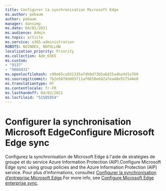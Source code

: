 ```yaml
---
title: Configurer la synchronisation Microsoft Edge
ms.author: pebaum
author: pebaum
manager: dansimp
ms.date: 04/01/2021
ms.audience: Admin
ms.topic: article
ms.service: o365-administration
ROBOTS: NOINDEX, NOFOLLOW
localization_priority: Priority
ms.collection: Adm_O365
ms.custom:
- "9137"
- "9004431"
ms.openlocfilehash: c99e65ca931335a7db9d73b5a6d25a4ba4d1a769
ms.sourcegitcommit: 7b2e5078dd65f11af6650e692a7ea48e91f544e0
ms.translationtype: HT
ms.contentlocale: fr-FR
ms.lasthandoff: 04/02/2021
ms.locfileid: "51505854"
---
```

# <a name="configure-microsoft-edge-sync"></a><span data-ttu-id="e5a36-102">Configurer la synchronisation Microsoft Edge</span><span class="sxs-lookup"><span data-stu-id="e5a36-102">Configure Microsoft Edge sync</span></span>

<span data-ttu-id="e5a36-103">Configurez la synchronisation de Microsoft Edge à l'aide de stratégies de groupe et du service Azure Information Protection (AIP).</span><span class="sxs-lookup"><span data-stu-id="e5a36-103">Configure Microsoft Edge sync using group policies and the Azure Information Protection (AIP) service.</span></span> <span data-ttu-id="e5a36-104">Pour plus d’informations, consultez [Configurer la synchronisation d’entreprise Microsoft Edge](https://docs.microsoft.com/deployedge/microsoft-edge-enterprise-sync).</span><span class="sxs-lookup"><span data-stu-id="e5a36-104">For more info, see [Configure Microsoft Edge enterprise sync](https://docs.microsoft.com/deployedge/microsoft-edge-enterprise-sync).</span></span>